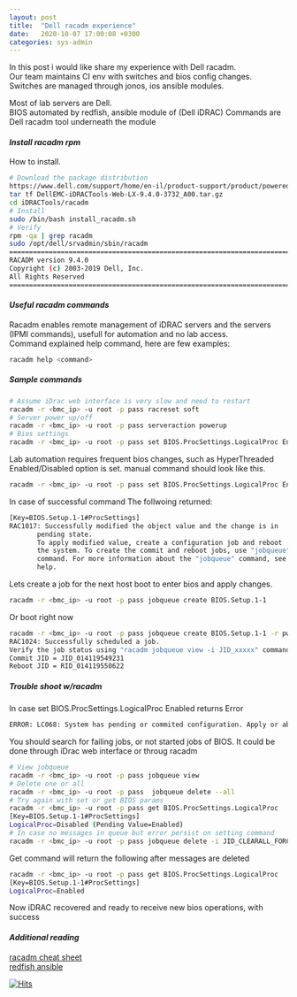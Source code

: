 ```yaml
---
layout: post
title:  "Dell racadm experience"
date:   2020-10-07 17:00:08 +0300
categories: sys-admin
---
```



In this post i would like share my experience with Dell racadm.  
Our team maintains CI env with switches and bios config changes.  
Switches are managed through jonos, ios ansible modules.  

Most of lab servers are Dell.  
BIOS automated by redfish, ansible module of (Dell iDRAC)
Commands are Dell racadm tool underneath the module

#### _**Install racadm rpm**_   

How to install.  

```bash
# Download the package distribution
https://www.dell.com/support/home/en-il/product-support/product/poweredge-r730/drivers
tar tf DellEMC-iDRACTools-Web-LX-9.4.0-3732_A00.tar.gz
cd iDRACTools/racadm
# Install
sudo /bin/bash install_racadm.sh
# Verify
rpm -qa | grep racadm
sudo /opt/dell/srvadmin/sbin/racadm
===============================================================================
RACADM version 9.4.0
Copyright (c) 2003-2019 Dell, Inc.
All Rights Reserved
===============================================================================
```

#### _**Useful racadm commands**_

Racadm enables remote management of iDRAC servers and the servers (IPMI commands), usefull for automation and no lab access.  
Command explained help command, here are few examples: 

```bash
racadm help <command>
```
##### __Sample commands__
```bash
# Assume iDrac web interface is very slow and need to restart
racadm -r <bmc_ip> -u root -p pass racreset soft
# Server power up/off
racadm -r <bmc_ip> -u root -p pass serveraction powerup
# Bios settings
racadm -r <bmc_ip> -u root -p pass set BIOS.ProcSettings.LogicalProc Enabled
```   

Lab automation requires frequent bios changes, such as HyperThreaded Enabled/Disabled option is set.
manual command should look like this.

```bash
racadm -r <bmc_ip> -u root -p pass set BIOS.ProcSettings.LogicalProc Enabled
```
In case of successful command
The follwoing returned:
```bash
[Key=BIOS.Setup.1-1#ProcSettings]                                            
RAC1017: Successfully modified the object value and the change is in 
       pending state.
       To apply modified value, create a configuration job and reboot 
       the system. To create the commit and reboot jobs, use "jobqueue" 
       command. For more information about the "jobqueue" command, see RACADM 
       help.
```
Lets create a job for the next host boot to enter bios and apply changes.
```bash
racadm -r <bmc_ip> -u root -p pass jobqueue create BIOS.Setup.1-1
``` 
Or boot right now 
```bash
racadm -r <bmc_ip> -u root -p pass jobqueue create BIOS.Setup.1-1 -r pwrcycle -s TIME_NOW -e TIME_NA 
RAC1024: Successfully scheduled a job.                                       
Verify the job status using "racadm jobqueue view -i JID_xxxxx" command.
Commit JID = JID_014119549231
Reboot JID = RID_014119550622
``` 

##### __Trouble shoot w/racadm__
In case set BIOS.ProcSettings.LogicalProc Enabled returns Error

```bash
ERROR: LC068: System has pending or commited configuration. Apply or abort the pending configuration if there is any. Or wait until applying configuration is completed. Then retry the operation.
```

You should search for failing jobs, or not started jobs of BIOS.
It could be done through iDrac web interface or throug racadm

```bash
# View jobqueue
racadm -r <bmc_ip> -u root -p pass jobqueue view 
# Delete one or all
racadm -r <bmc_ip> -u root -p pass  jobqueue delete --all
# Try again with set or get BIOS params
racadm -r <bmc_ip> -u root -p pass get BIOS.ProcSettings.LogicalProc
[Key=BIOS.Setup.1-1#ProcSettings]
LogicalProc=Disabled (Pending Value=Enabled)
# In case no messages in queue but error persist on setting command
racadm -r <bmc_ip> -u root -p pass jobqueue delete -i JID_CLEARALL_FORCE

``` 

Get command will return the following after messages are deleted
```bash
racadm -r <bmc_ip> -u root -p pass get BIOS.ProcSettings.LogicalProc
[Key=BIOS.Setup.1-1#ProcSettings]                                            
LogicalProc=Enabled
```
Now iDRAC recovered and ready to receive new bios operations, with success

#### _**Additional reading**_

[racadm cheat sheet][1]  
[redfish ansible][2]

[1]: http://dev.gnali.org/?p=435
[2]: https://docs.ansible.com/ansible/latest/collections/community/general/idrac_redfish_command_module.html

[![Hits](https://hits.seeyoufarm.com/api/count/incr/badge.svg?url=https%3A%2F%2Fyarboa.github.io%2Fsys-admin%2F2020%2F10%2F07%2Fracadm.html&count_bg=%2379C83D&title_bg=%23555555&icon=&icon_color=%23E7E7E7&title=hits&edge_flat=false)](https://hits.seeyoufarm.com)
